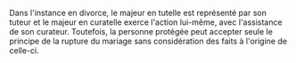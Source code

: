 Dans l'instance en divorce, le majeur en tutelle est représenté par son tuteur et le majeur en curatelle exerce l'action lui-même, avec l'assistance de son curateur. Toutefois, la personne protégée peut accepter seule le principe de la rupture du mariage sans considération des faits à l'origine de celle-ci.
